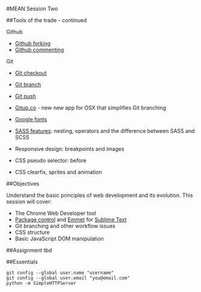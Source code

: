 #MEAN Session Two

##Tools of the trade - continued

Github
* [Github forking](https://help.github.com/articles/fork-a-repo/) 
* [Github commenting](https://help.github.com/articles/markdown-basics/)

Git  
* [Git checkout](http://git-scm.com/docs/git-checkout)
* [Git branch](http://git-scm.com/docs/git-branch)
* [Git push](http://git-scm.com/docs/git-push)
* [Gitup.co](http://gitup.co/) - new new app for OSX that simplifies Git branching

* [Google fonts](https://www.google.com/fonts)
* [SASS features](http://sass-lang.com/guide): nesting, operators and the difference between SASS and SCSS
* Responsive design: breakpoints and images
* CSS pseudo selector: before
* CSS clearfix, sprites and animation 

##Objectives

Understand the basic principles of web development and its evolution. This session will cover:

* The Chrome Web Developer tool
* [Package control](https://packagecontrol.io/) and [Emmet](http://emmet.io/) for [Sublime Text](http://www.sublimetext.com/)
* Git branching and other workflow issues
* CSS structure
* Basic JavaScript DOM manipulation 


##Assignment
tbd

##Essentials
```
git config --global user.name "username"
git config --global user.email "you@email.com"
python -m SimpleHTTPServer
```